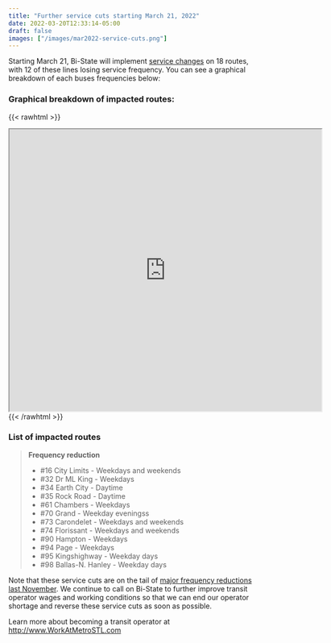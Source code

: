 ```yaml
---
title: "Further service cuts starting March 21, 2022"
date: 2022-03-20T12:33:14-05:00
draft: false
images: ["/images/mar2022-service-cuts.png"]
---
```


Starting March 21, Bi-State will implement [service changes](https://www.metrostlouis.org/nextstop/metro-transit-service-change-on-march-21/) on 18 routes, with 12 of these lines losing service frequency. You can see a graphical breakdown of each buses frequencies below:

<!--more-->
### Graphical breakdown of impacted routes:
{{< rawhtml >}}
<iframe 
    width="620"
    height="560" 
    src="https://docs.google.com/spreadsheets/d/e/2PACX-1vSRGxCiCvJal_Xxjb7Os3SSigHRIbJ8WJaSKe0VCa2glGZU1M1cCRvp80TDP8of9di55HfiR3xe9GEM/pubhtml?widget=true&amp;headers=false"></iframe>
{{< /rawhtml >}}


### List of impacted routes
> 
> **Frequency reduction**
> - #16 City Limits - Weekdays and weekends
> - #32 Dr ML King - Weekdays
> - #34 Earth City - Daytime
> - #35 Rock Road - Daytime
> - #61 Chambers - Weekdays
> - #70 Grand - Weekday eveningss
> - #73 Carondelet - Weekdays and weekends
> - #74 Florissant - Weekdays and weekends
> - #90 Hampton - Weekdays
> - #94 Page - Weekdays
> - #95 Kingshighway - Weekday days
> - #98 Ballas-N. Hanley - Weekday days

Note that these service cuts are on the tail of [major frequency reductions last November](../november-2021-service-cuts). We continue to call on Bi-State to further improve transit operator wages and working conditions so that we can end our operator shortage and reverse these service cuts as soon as possible.

Learn more about becoming a transit operator at http://www.WorkAtMetroSTL.com